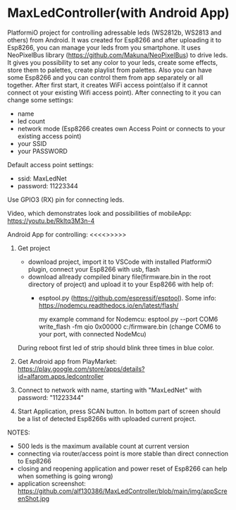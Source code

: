 # MaxLedController(with Android App)
PlatformiO project for controlling adressable leds (WS2812b, WS2813 and others) from Android. It was created for Esp8266 and after uploading it to Esp8266, you can manage your leds from you smartphone.
It uses NeoPixelBus library (https://github.com/Makuna/NeoPixelBus) to drive leds. 
It gives you possibility to set any color to your leds, create some effects, store them to palettes, create playlist from palettes. Also you can have some Esp8266 and you can control them
from app separately or all together.
After first start, it creates WiFi access point(also if it cannot connect ot your existing Wifi access point). After connecting to it you can change some settings:
 - name
 - led count
 - network mode (Esp8266 creates own Access Point or connects to your existing access point)
 - your SSID
 - your PASSWORD
 
 Default access point settings:
  - ssid: MaxLedNet
  - password: 11223344
  
  Use GPIO3 (RX) pin for connecting leds.
  
  Video, which demonstrates look and possibilities of mobileApp: https://youtu.be/RkItq3M3n-4
  
  Android App for controlling: <<<<<PUT LINK TO PLAYMARKET HERE >>>>>>
  
  1) Get project
     - download project, import it to VSCode with installed PlatformiO plugin, connect your Esp8266 with usb, flash
     - download allready compiled binary file(firmware.bin in the root directory of project) and upload it to your Esp8266 with help of:
       - esptool.py (https://github.com/espressif/esptool). Some info: https://nodemcu.readthedocs.io/en/latest/flash/
       
         my example command for Nodemcu: esptool.py --port COM6 write_flash -fm qio 0x00000 c:/firmware.bin (change COM6 to your port, with connected NodeMcu)
     
     During reboot first led of strip should blink three times in blue color. 
  2) Get Android app from PlayMarket: https://play.google.com/store/apps/details?id=alfarom.apps.ledcontroller
  3) Connect to network with name, starting with "MaxLedNet" with password: "11223344"
  4) Start Application, press SCAN button. In bottom part of screen should be a list of detected Esp8266s with uploaded current project.
  
  NOTES:
  - 500 leds is the maximum available count at current version
  - connecting via router/access point is more stable than direct connection to Esp8266
  - closing and reopening application and power reset of Esp8266 can help when something is going wrong)
  - application screenshot: https://github.com/alf130386/MaxLedController/blob/main/img/appScreenShot.jpg
  
  
